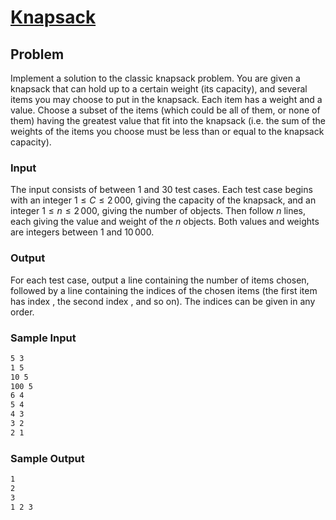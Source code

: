 # [Knapsack](https://liu.kattis.com/courses/AAPS/AAPS25/assignments/t7dpmj/problems/knapsack)

## Problem

Implement a solution to the classic knapsack problem. You are given a knapsack that can hold up to a certain weight (its capacity), and several items you may choose to put in the knapsack. Each item has a weight and a value. Choose a subset of the items (which could be all of them, or none of them) having the greatest value that fit into the knapsack (i.e. the sum of the weights of the items you choose must be less than or equal to the knapsack capacity).


### Input

The input consists of between $1$ and $30$ test cases. Each test case begins with an integer $1 \le C \le 2\, 000$, giving the capacity of the knapsack, and an integer $1 \le n \le 2\, 000$, giving the number of objects. Then follow $n$ lines, each giving the value and weight of the $n$ objects. Both values and weights are integers between $1$ and $10\, 000$.

### Output

For each test case, output a line containing the number of items chosen, followed by a line containing the indices of the chosen items (the first item has index , the second index , and so on). The indices can be given in any order.


### Sample Input 

```bash
5 3
1 5
10 5
100 5
6 4
5 4
4 3
3 2
2 1

```

### Sample Output 

```bash
1
2
3
1 2 3

```